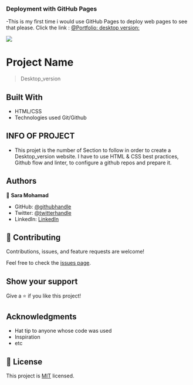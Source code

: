 ### Deployment with GitHub Pages
-This is my first time i would use GitHub Pages to deploy web pages to see that please.
Click the link : [@Portfolio: desktop version:](https://saruuja.github.io/Desktop_version/)

![](https://img.shields.io/badge/Microverse-blueviolet)

# Project Name

> Desktop_version

## Built With

- HTML/CSS
- Technologies used Git/Github

## INFO OF PROJECT
- This projet is the number of Section to follow in order to create a Desktop_version website. 
I have to use HTML & CSS best practices, Github flow and linter, to configure a github repos and prepare it.

## Authors

👤 **Sara Mohamad**

- GitHub: [@githubhandle](https://github.com/saruuja)
- Twitter: [@twitterhandle](https://twitter.com/Roojaa114)
- LinkedIn: [LinkedIn](https://www.linkedin.com/feed/)

## 🤝 Contributing

Contributions, issues, and feature requests are welcome!

Feel free to check the [issues page](../../issues/).

## Show your support

Give a ⭐️ if you like this project!

## Acknowledgments

- Hat tip to anyone whose code was used
- Inspiration
- etc

## 📝 License

This project is [MIT](./MIT.md) licensed.

